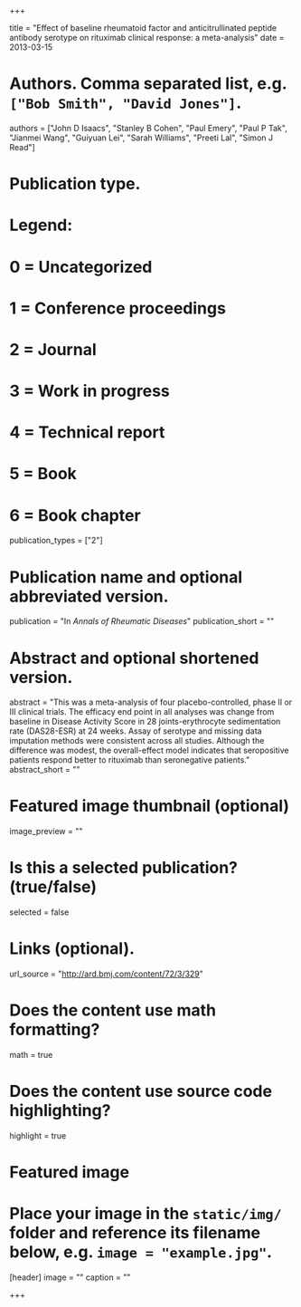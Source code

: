 +++

title = "Effect of baseline rheumatoid factor and anticitrullinated peptide antibody serotype on rituximab clinical response: a meta-analysis"
date = 2013-03-15

# Authors. Comma separated list, e.g. `["Bob Smith", "David Jones"]`.
authors = ["John D Isaacs", "Stanley B Cohen", "Paul Emery", "Paul P Tak", "Jianmei Wang", "Guiyuan Lei", "Sarah Williams", "Preeti Lal", "Simon J Read"]

# Publication type.
# Legend:
# 0 = Uncategorized
# 1 = Conference proceedings
# 2 = Journal
# 3 = Work in progress
# 4 = Technical report
# 5 = Book
# 6 = Book chapter
publication_types = ["2"]

# Publication name and optional abbreviated version.
publication = "In *Annals of Rheumatic Diseases*"
publication_short = ""

# Abstract and optional shortened version.
abstract = "This was a meta-analysis of four placebo-controlled, phase II or III clinical trials. The efficacy end point in all analyses was change from baseline in Disease Activity Score in 28 joints-erythrocyte sedimentation rate (DAS28-ESR) at 24 weeks. Assay of serotype and missing data imputation methods were consistent across all studies. Although the difference was modest, the overall-effect model indicates that seropositive patients respond better to rituximab than seronegative patients."
abstract_short = ""

# Featured image thumbnail (optional)
image_preview = ""

# Is this a selected publication? (true/false)
selected = false

# Links (optional).
url_source = "http://ard.bmj.com/content/72/3/329"

# Does the content use math formatting?
math = true

# Does the content use source code highlighting?
highlight = true

# Featured image
# Place your image in the `static/img/` folder and reference its filename below, e.g. `image = "example.jpg"`.
[header]
image = ""
caption = ""

+++